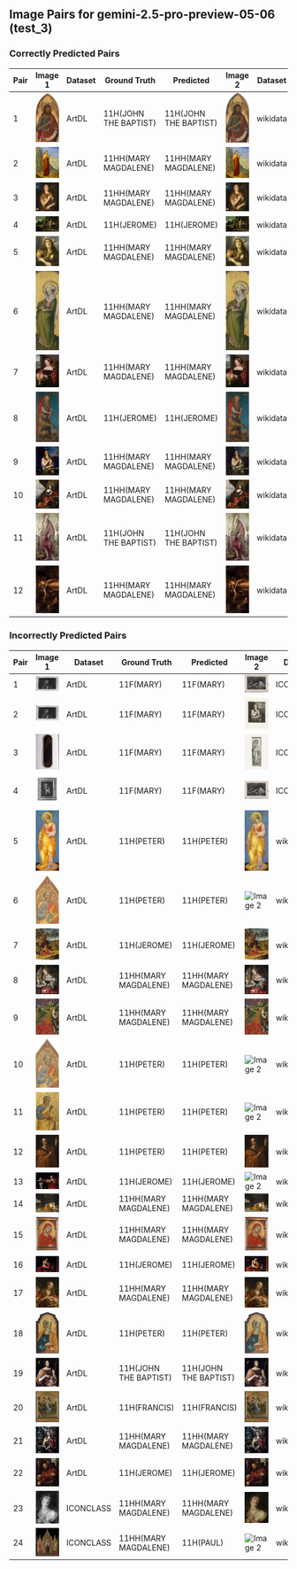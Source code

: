 ## Image Pairs for gemini-2.5-pro-preview-05-06 (test_3)

### Correctly Predicted Pairs

| Pair | Image 1 | Dataset | Ground Truth | Predicted | Image 2 | Dataset | Ground Truth | Predicted |
|------|---------|---------|--------------|-----------|---------|---------|--------------|-----------|
| 1 | ![Image 1](../../example/ArtDL_1939_1_291.jpg) | ArtDL | 11H(JOHN THE BAPTIST) | 11H(JOHN THE BAPTIST) | ![Image 2](../../example/wikidata_Q20173065.jpg) | wikidata | 11H(JOHN THE BAPTIST) | 11H(JOHN THE BAPTIST) |
| 2 | ![Image 1](../../example/ArtDL_258398.jpg) | ArtDL | 11HH(MARY MAGDALENE) | 11HH(MARY MAGDALENE) | ![Image 2](../../example/wikidata_Q19820268.jpg) | wikidata | 11HH(MARY MAGDALENE) | 11HH(MARY MAGDALENE) |
| 3 | ![Image 1](../../example/ArtDL_Q15974339.jpg) | ArtDL | 11HH(MARY MAGDALENE) | 11HH(MARY MAGDALENE) | ![Image 2](../../example/wikidata_Q15974339.jpg) | wikidata | 11HH(MARY MAGDALENE) | 11HH(MARY MAGDALENE) |
| 4 | ![Image 1](../../example/ArtDL_Q17335796.jpg) | ArtDL | 11H(JEROME) | 11H(JEROME) | ![Image 2](../../example/wikidata_Q17335796.jpg) | wikidata | 11H(JEROME) | 11H(JEROME) |
| 5 | ![Image 1](../../example/ArtDL_Q18748614.jpg) | ArtDL | 11HH(MARY MAGDALENE) | 11HH(MARY MAGDALENE) | ![Image 2](../../example/wikidata_Q18748614.jpg) | wikidata | 11HH(MARY MAGDALENE) | 11HH(MARY MAGDALENE) |
| 6 | ![Image 1](../../example/ArtDL_Q19926040.jpg) | ArtDL | 11HH(MARY MAGDALENE) | 11HH(MARY MAGDALENE) | ![Image 2](../../example/wikidata_Q19926040.jpg) | wikidata | 11HH(MARY MAGDALENE) | 11HH(MARY MAGDALENE) |
| 7 | ![Image 1](../../example/ArtDL_Q20267955.jpg) | ArtDL | 11HH(MARY MAGDALENE) | 11HH(MARY MAGDALENE) | ![Image 2](../../example/wikidata_Q20267955.jpg) | wikidata | 11HH(MARY MAGDALENE) | 11HH(MARY MAGDALENE) |
| 8 | ![Image 1](../../example/ArtDL_Q27981491.jpg) | ArtDL | 11H(JEROME) | 11H(JEROME) | ![Image 2](../../example/wikidata_Q27981491.jpg) | wikidata | 11H(JEROME) | 11H(JEROME) |
| 9 | ![Image 1](../../example/ArtDL_Q4448822.jpg) | ArtDL | 11HH(MARY MAGDALENE) | 11HH(MARY MAGDALENE) | ![Image 2](../../example/wikidata_Q4448822.jpg) | wikidata | 11HH(MARY MAGDALENE) | 11HH(MARY MAGDALENE) |
| 10 | ![Image 1](../../example/ArtDL_Q6004260.jpg) | ArtDL | 11HH(MARY MAGDALENE) | 11HH(MARY MAGDALENE) | ![Image 2](../../example/wikidata_Q6004260.jpg) | wikidata | 11HH(MARY MAGDALENE) | 11HH(MARY MAGDALENE) |
| 11 | ![Image 1](../../example/ArtDL_en-SK-A-3382.jpg) | ArtDL | 11H(JOHN THE BAPTIST) | 11H(JOHN THE BAPTIST) | ![Image 2](../../example/wikidata_Q17334273.jpg) | wikidata | 11H(JOHN THE BAPTIST) | 11H(JOHN THE BAPTIST) |
| 12 | ![Image 1](../../example/ArtDL_tintoret_3b_3ground_5maryma.jpg) | ArtDL | 11HH(MARY MAGDALENE) | 11HH(MARY MAGDALENE) | ![Image 2](../../example/wikidata_Q11769022.jpg) | wikidata | 11HH(MARY MAGDALENE) | 11HH(MARY MAGDALENE) |

### Incorrectly Predicted Pairs

| Pair | Image 1 | Dataset | Ground Truth | Predicted | Image 2 | Dataset | Ground Truth | Predicted |
|------|---------|---------|--------------|-----------|---------|---------|--------------|-----------|
| 1 | ![Image 1](../../example/ArtDL_ICCD3163621_13815-H.jpg) | ArtDL | 11F(MARY) | 11F(MARY) | ![Image 2](../../example/ICONCLASS_IIHIM_-1335425534.jpg) | ICONCLASS | 11HH(MARY MAGDALENE) | 11HH(MARY MAGDALENE) |
| 2 | ![Image 1](../../example/ArtDL_ICCD3163621_13815-H.jpg) | ArtDL | 11F(MARY) | 11F(MARY) | ![Image 2](../../example/ICONCLASS_IIHIM_RIJKS_1401436342.jpg) | ICONCLASS | 11HH(MARY MAGDALENE) | 11HH(MARY MAGDALENE) |
| 3 | ![Image 1](../../example/ArtDL_ICCD3710537_375754.jpg) | ArtDL | 11F(MARY) | 11F(MARY) | ![Image 2](../../example/ICONCLASS_IIHIM_RIJKS_1827277148.jpg) | ICONCLASS | 11HH(CATHERINE) | 11HH(CATHERINE) |
| 4 | ![Image 1](../../example/ArtDL_ICCD4203971_00069043.jpg) | ArtDL | 11F(MARY) | 11F(MARY) | ![Image 2](../../example/ICONCLASS_IIHIM_-1335425534.jpg) | ICONCLASS | 11HH(MARY MAGDALENE) | 11HH(MARY MAGDALENE) |
| 5 | ![Image 1](../../example/ArtDL_1939_1_80.jpg) | ArtDL | 11H(PETER) | 11H(PETER) | ![Image 2](../../example/wikidata_Q20173671.jpg) | wikidata | 11H(PETER) | 11H(PAUL) |
| 6 | ![Image 1](../../example/ArtDL_1950_11_1_a.jpg) | ArtDL | 11H(PETER) | 11H(PETER) | ![Image 2](../../example/wikidata_Q20173413.jpg) | wikidata | 11H(PETER) | 11H(JOHN THE BAPTIST) |
| 7 | ![Image 1](../../example/ArtDL_253141.jpg) | ArtDL | 11H(JEROME) | 11H(JEROME) | ![Image 2](../../example/wikidata_Q3947314.jpg) | wikidata | 11H(JEROME) | 11HH(CATHERINE) |
| 8 | ![Image 1](../../example/ArtDL_253669.jpg) | ArtDL | 11HH(MARY MAGDALENE) | 11HH(MARY MAGDALENE) | ![Image 2](../../example/wikidata_Q20540321.jpg) | wikidata | 11HH(MARY MAGDALENE) | 11H(PETER) |
| 9 | ![Image 1](../../example/ArtDL_Q19925792.jpg) | ArtDL | 11HH(MARY MAGDALENE) | 11HH(MARY MAGDALENE) | ![Image 2](../../example/wikidata_Q19925792.jpg) | wikidata | 11HH(MARY MAGDALENE) | 11H(JEROME) |
| 10 | ![Image 1](../../example/ArtDL_Q20173413.jpg) | ArtDL | 11H(PETER) | 11H(PETER) | ![Image 2](../../example/wikidata_Q20173413.jpg) | wikidata | 11H(PETER) | 11H(JOHN THE BAPTIST) |
| 11 | ![Image 1](../../example/ArtDL_Q20173883.jpg) | ArtDL | 11H(PETER) | 11H(PETER) | ![Image 2](../../example/wikidata_Q20173883.jpg) | wikidata | 11H(PETER) | 11H(JOHN THE BAPTIST) |
| 12 | ![Image 1](../../example/ArtDL_Q21283213.jpg) | ArtDL | 11H(PETER) | 11H(PETER) | ![Image 2](../../example/wikidata_Q21283213.jpg) | wikidata | 11H(PETER) | 11H(ANTONY ABBOT) |
| 13 | ![Image 1](../../example/ArtDL_Q2715177.jpg) | ArtDL | 11H(JEROME) | 11H(JEROME) | ![Image 2](../../example/wikidata_Q2715177.jpg) | wikidata | 11H(JEROME) | 11HH(CATHERINE) |
| 14 | ![Image 1](../../example/ArtDL_Q29024815.jpg) | ArtDL | 11HH(MARY MAGDALENE) | 11HH(MARY MAGDALENE) | ![Image 2](../../example/wikidata_Q29024815.jpg) | wikidata | 11HH(MARY MAGDALENE) | 11H(FRANCIS) |
| 15 | ![Image 1](../../example/ArtDL_Q29477236.jpg) | ArtDL | 11HH(MARY MAGDALENE) | 11HH(MARY MAGDALENE) | ![Image 2](../../example/wikidata_Q29477236.jpg) | wikidata | 11HH(MARY MAGDALENE) | 11H(PETER) |
| 16 | ![Image 1](../../example/ArtDL_Q510799.jpg) | ArtDL | 11H(JEROME) | 11H(JEROME) | ![Image 2](../../example/wikidata_Q510799.jpg) | wikidata | 11H(JEROME) | 11HH(MARY MAGDALENE) |
| 17 | ![Image 1](../../example/ArtDL_Q55102676.jpg) | ArtDL | 11HH(MARY MAGDALENE) | 11HH(MARY MAGDALENE) | ![Image 2](../../example/wikidata_Q55102676.jpg) | wikidata | 11HH(MARY MAGDALENE) | 11H(PETER) |
| 18 | ![Image 1](../../example/ArtDL___EX_1000788252_18423.jpg) | ArtDL | 11H(PETER) | 11H(PETER) | ![Image 2](../../example/wikidata_Q20172983.jpg) | wikidata | 11H(PETER) | 11H(FRANCIS) |
| 19 | ![Image 1](../../example/ArtDL_clouet_jean_francbap.jpg) | ArtDL | 11H(JOHN THE BAPTIST) | 11H(JOHN THE BAPTIST) | ![Image 2](../../example/wikidata_Q30096142.jpg) | wikidata | 11H(JOHN THE BAPTIST) | 11H(JEROME) |
| 20 | ![Image 1](../../example/ArtDL_en-SK-A-4006.jpg) | ArtDL | 11H(FRANCIS) | 11H(FRANCIS) | ![Image 2](../../example/wikidata_Q17335839.jpg) | wikidata | 11H(FRANCIS) | 11H(JOSEPH) |
| 21 | ![Image 1](../../example/ArtDL_greco_el_17_1703grec.jpg) | ArtDL | 11HH(MARY MAGDALENE) | 11HH(MARY MAGDALENE) | ![Image 2](../../example/wikidata_Q16589363.jpg) | wikidata | 11HH(MARY MAGDALENE) | 11H(JOHN) |
| 22 | ![Image 1](../../example/ArtDL_hemessen_jan_stjerom.jpg) | ArtDL | 11H(JEROME) | 11H(JEROME) | ![Image 2](../../example/wikidata_Q114744953.jpg) | wikidata | 11H(JEROME) | 11HH(MARY MAGDALENE) |
| 23 | ![Image 1](../../example/ICONCLASS_IIHIM_1359909329.jpg) | ICONCLASS | 11HH(MARY MAGDALENE) | 11HH(MARY MAGDALENE) | ![Image 2](../../example/wikidata_Q117226027.jpg) | wikidata | 11HH(MARY MAGDALENE) | 11H(JOHN THE BAPTIST) |
| 24 | ![Image 1](../../example/ICONCLASS_IIHIM_RIJKS_2033920572.jpg) | ICONCLASS | 11HH(MARY MAGDALENE) | 11H(PAUL) | ![Image 2](../../example/wikidata_Q17347293.jpg) | wikidata | 11HH(MARY MAGDALENE) | 11HH(MARY MAGDALENE) |
